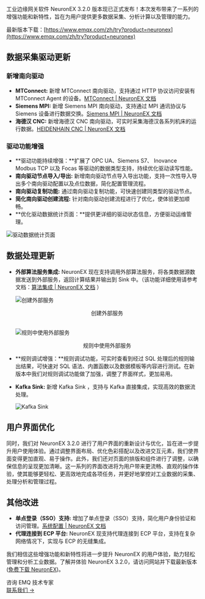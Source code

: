 工业边缘网关软件 NeuronEX 3.2.0 版本现已正式发布！本次发布带来了一系列的增强功能和新特性，旨在为用户提供更多数据采集、分析计算以及管理的能力。

最新版本下载：[https://www.emqx.com/zh/try?product=neuronex](https://www.emqx.com/zh/try?product=neuronex) 

## 数据采集驱动更新

### 新增南向驱动

- **MTConnect:** 新增 MTConnect 南向驱动，支持通过 HTTP 协议访问安装有 MTConnect Agent 的设备。[MTConnect | NeuronEX 文档](https://docs.emqx.com/zh/neuronex/latest/configuration/south-devices/mtconnect/mtconnect.html) 
- **Siemens MPI:** 新增 Siemens MPI 南向驱动，支持通过 MPI 通讯协议与 Siemens 设备进行数据交换。[Siemens MPI | NeuronEX 文档](https://docs.emqx.com/zh/neuronex/latest/configuration/south-devices/siemens-mpi/mpi.html) 
- **海德汉 CNC:** 新增海德汉 CNC 南向驱动，可实时采集海德汉各系列机床的运行数据。[HEIDENHAIN CNC | NeuronEX 文档](https://docs.emqx.com/zh/neuronex/latest/configuration/south-devices/heidenhain-cnc/heidenhain-cnc.html) 

### 驱动功能增强

- **驱动功能持续增强：**扩展了 OPC UA、Siemens S7、 Inovance Modbus TCP 以及 Focas 等驱动的数据类型支持，持续优化驱动读写性能。
- **南向驱动节点导入/导出:** 新增南向驱动节点导入导出功能，支持一次性导入导出多个南向驱动配置以及点位数据，简化配置管理流程。
- **南向驱动复制功能:** 通过南向驱动复制功能，可快速创建同类型的驱动节点。
- **简化南向驱动创建流程:** 针对南向驱动创建流程进行了优化，使体验更加顺畅。
- **优化驱动数据统计页面：**提供更详细的驱动状态信息，方便驱动运维管理。

![驱动数据统计页面](https://assets.emqx.com/images/7fe6e88352963b34af5b7376eaeeab43.png)

## 数据处理更新

- **外部算法服务集成:** NeuronEX 现在支持调用外部算法服务，将各类数据源数据发送到外部服务，返回计算结果并输出到 Sink 中。（该功能详细使用请参考文档：[算法集成 | NeuronEX 文档](https://docs.emqx.com/zh/neuronex/latest/streaming-processing/extension.html#外部算法函数) ）

  ![创建外部服务](https://assets.emqx.com/images/96f40099b56f2f9cf06c918eff362db0.png)

  <center>创建外部服务</center>

  <br>

  ![规则中使用外部服务](https://assets.emqx.com/images/1bc463cb8ae53e3ed4239dc49f763a74.png)

  <center>规则中使用外部服务</center>

- **规则调试增强：**规则调试功能，可实时查看到经过 SQL 处理后的规则输出结果，可快速对 SQL 语法、内置函数以及数据模板等内容进行测试。在新版本中我们对规则调试功能做了加强，调整了界面样式，更加易用。

- **Kafka Sink:** 新增 Kafka Sink ，支持与 Kafka 直接集成，实现高效的数据流处理。

  ![Kafka Sink](https://assets.emqx.com/images/e77bd835ec8365e96140a783a2afb6cd.png)

## 用户界面优化

同时，我们对 NeuronEX 3.2.0 进行了用户界面的重新设计与优化，旨在进一步提升用户使用体验。通过调整界面布局、优化色彩搭配以及改进交互元素，我们使界面变得更加直观、易于操作。此外，我们还对页面的排版和组件进行了调整，以确保信息的呈现更加清晰。这一系列的界面改进将为用户带来更流畅、直观的操作体验，使其能够更轻松、更高效地完成各项任务，并更好地掌控对工业数据的采集、处理分析和管理过程。

## 其他改进

- **单点登录（SSO）支持:** 增加了单点登录（SSO）支持，简化用户身份验证和访问管理。[系统配置 | NeuronEX 文档](https://docs.emqx.com/zh/neuronex/latest/admin/sys-configuration.html#单点登录配置) 
- **代理连接到 ECP 平台:** NeuronEX 现支持代理连接到 ECP 平台，支持在复杂网络情况下，实现与 ECP 的无缝集成。

我们相信这些增强功能和新特性将进一步提升 NeuronEX 的用户体验，助力轻松管理和分析工业数据。了解并体验 NeuronEX 3.2.0，请访问网站并下载最新版本 ([免费下载 NeuronEX](https://www.emqx.com/zh/try?product=neuronex))。



<section class="promotion">
    <div>
        咨询 EMQ 技术专家
    </div>
    <a href="https://www.emqx.com/zh/contact?product=solutions" class="button is-gradient px-5">联系我们 →</a>
</section>
